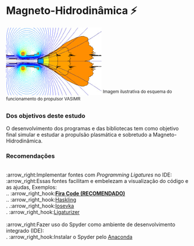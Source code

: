 # Magneto-Hidrodinâmica :zap:
<img src="./img/index.jpg">
<sup>Imagem ilustrativa do esquema do funcionamento do propulsor VASIMR</sup>
<h3>Dos objetivos deste estudo</h3>
O desenvolvimento dos programas e das bibliotecas tem como objetivo final simular e estudar a propulsão plasmática e sobretudo a Magneto-Hidrodinâmica.

<h3>Recomendações</h3>
<br>:arrow_right:Implementar fontes com <i>Programming Ligatures</i> no IDE:
<br>:arrow_right:Essas fontes facilitam e embelezam a visualização do código e as ajudas, Exemplos:
<br>.. :arrow_right_hook:<a href="https://github.com/tonsky/FiraCode"><b>Fira Code (RECOMENDADO)</b></a>
<br>.. :arrow_right_hook:<a href="https://github.com/i-tu/Hasklig">Haskling</a>
<br>.    .:arrow_right_hook:<a href="https://github.com/be5invis/Iosevka/releases">Iosevka</a>
<br>.   :arrow_right_hook:<a href="https://github.com/ToxicFrog/Ligaturizer">Ligaturizer</a>
<br>
<br>:arrow_right:Fazer uso do Spyder como ambiente de desenvolvimento integrado (IDE):
<br>.   :arrow_right_hook:Instalar o Spyder pelo <a href="https://www.anaconda.com/">Anaconda</a>

